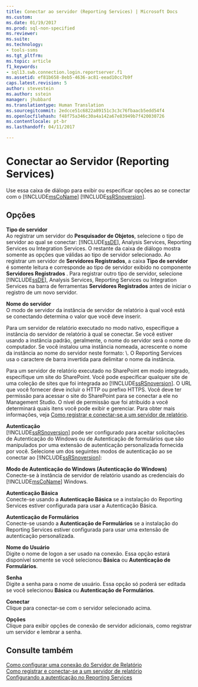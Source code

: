 ```yaml
---
title: Conectar ao servidor (Reporting Services) | Microsoft Docs
ms.custom: 
ms.date: 01/19/2017
ms.prod: sql-non-specified
ms.reviewer: 
ms.suite: 
ms.technology:
- tools-ssms
ms.tgt_pltfrm: 
ms.topic: article
f1_keywords:
- sql13.swb.connection.login.reportserver.f1
ms.assetid: ef81b658-8eb5-4636-ac81-eead10cc7b9f
caps.latest.revision: 5
author: stevestein
ms.author: sstein
manager: jhubbard
ms.translationtype: Human Translation
ms.sourcegitcommit: 2edcce51c6822a89151c3c3c76fbaacb5edd54f4
ms.openlocfilehash: f48f75a346c30a4a142a67e83949b7f420030726
ms.contentlocale: pt-br
ms.lasthandoff: 04/11/2017

---
```

# <a name="connect-to-server-reporting-services"></a>Conectar ao Servidor (Reporting Services)
Use essa caixa de diálogo para exibir ou especificar opções ao se conectar com o [!INCLUDE[msCoName](../../includes/msconame_md.md)] [!INCLUDE[ssRSnoversion](../../includes/ssrsnoversion_md.md)].  
  
## <a name="options"></a>Opções  
**Tipo de servidor**  
Ao registrar um servidor do **Pesquisador de Objetos**, selecione o tipo de servidor ao qual se conectar: [!INCLUDE[ssDE](../../includes/ssde_md.md)], Analysis Services, Reporting Services ou Integration Services. O restante da caixa de diálogo mostra somente as opções que válidas ao tipo de servidor selecionado. Ao registrar um servidor de **Servidores Registrados**, a caixa **Tipo de servidor** é somente leitura e corresponde ao tipo de servidor exibido no componente **Servidores Registrados** . Para registrar outro tipo de servidor, selecione [!INCLUDE[ssDE](../../includes/ssde_md.md)], Analysis Services, Reporting Services ou Integration Services na barra de ferramentas **Servidores Registrados** antes de iniciar o registro de um novo servidor.  
  
**Nome do servidor**  
O modo de servidor da instância de servidor de relatório à qual você está se conectando determina o valor que você deve inserir.  
  
Para um servidor de relatório executado no modo nativo, especifique a instância do servidor de relatório à qual se conectar. Se você estiver usando a instância padrão, geralmente, o nome do servidor será o nome do computador. Se você instalou uma instância nomeada, acrescente o nome da instância ao nome do servidor neste formato: <servername>\\<InstanceName>. O Reporting Services usa o caractere de barra invertida para delimitar o nome da instância.  
  
Para um servidor de relatório executado no SharePoint em modo integrado, especifique um site do SharePoint. Você pode especificar qualquer site de uma coleção de sites que foi integrada ao [!INCLUDE[ssRSnoversion](../../includes/ssrsnoversion_md.md)]. O URL que você fornecer deve incluir o HTTP ou prefixo HTTPS. Você deve ter permissão para acessar o site do SharePoint para se conectar a ele no Management Studio. O nível de permissão que foi atribuído a você determinará quais itens você pode exibir e gerenciar. Para obter mais informações, veja [Como registrar e conectar-se a um servidor de relatório](http://msdn.microsoft.com/en-us/c875ff87-ee7d-443a-a702-bdb4b6c27c6e).  
  
**Autenticação**  
[!INCLUDE[ssRSnoversion](../../includes/ssrsnoversion_md.md)] pode ser configurado para aceitar solicitações de Autenticação do Windows ou de Autenticação de formulários que são manipulados por uma extensão de autenticação personalizada fornecida por você. Selecione um dos seguintes modos de autenticação ao se conectar ao [!INCLUDE[ssRSnoversion](../../includes/ssrsnoversion_md.md)]:  
  
**Modo de Autenticação do Windows (Autenticação do Windows)**  
Conecte-se à instância de servidor de relatório usando as credenciais do [!INCLUDE[msCoName](../../includes/msconame_md.md)] Windows.  
  
**Autenticação Básica**  
Conecte-se usando a **Autenticação Básica** se a instalação do Reporting Services estiver configurada para usar a Autenticação Básica.  
  
**Autenticação de Formulários**  
Conecte-se usando a **Autenticação de Formulários** se a instalação do Reporting Services estiver configurada para usar uma extensão de autenticação personalizada.  
  
**Nome do Usuário**  
Digite o nome de logon a ser usado na conexão. Essa opção estará disponível somente se você selecionou **Básica** ou **Autenticação de Formulários**.  
  
**Senha**  
Digite a senha para o nome de usuário. Essa opção só poderá ser editada se você selecionou **Básica** ou **Autenticação de Formulários**.  
  
**Conectar**  
Clique para conectar-se com o servidor selecionado acima.  
  
**Opções**  
Clique para exibir opções de conexão de servidor adicionais, como registrar um servidor e lembrar a senha.  
  
## <a name="see-also"></a>Consulte também  
[Como configurar uma conexão do Servidor de Relatório](http://msdn.microsoft.com/en-us/9759a9fb-35e9-4215-969b-a9f1fea18487)  
[Como registrar e conectar-se a um servidor de relatório](http://msdn.microsoft.com/en-us/c875ff87-ee7d-443a-a702-bdb4b6c27c6e)  
[Configurando a autenticação no Reporting Services](http://msdn.microsoft.com/en-us/753c2542-0e97-4d8f-a5dd-4b07a5cd10ab)  
  

